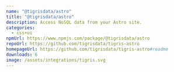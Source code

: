 ```yaml
---
name: "@tigrisdata/astro"
title: "@tigrisdata/astro"
description: Access NoSQL data from your Astro site.
categories:
  - css+ui
npmUrl: https://www.npmjs.com/package/@tigrisdata/astro
repoUrl: https://github.com/tigrisdata/tigris-astro
homepageUrl: https://github.com/tigrisdata/tigris-astro#readme
downloads: 6
image: /assets/integrations/tigris.svg
---
```

